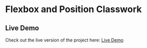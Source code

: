 # Flexbox and Position Classwork

## Live Demo

Check out the live version of the project here: [Live Demo](https://oudom-istad-foundation.netlify.app/classwork1/)
